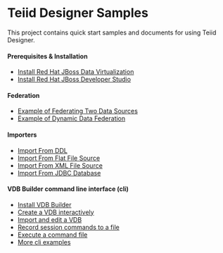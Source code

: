 Teiid Designer Samples
======================

This project contains quick start samples and documents for using Teiid Designer.

#### Prerequisites & Installation

* [Install Red Hat JBoss Data Virtualization](installation/jdv-installation.md)
* [Install Red Hat JBoss Developer Studio](installation/jbds-installation.md)

#### Federation

* [Example of Federating Two Data Sources](federation/federating-two-data-source.md)
* [Example of Dynamic Data Federation](vdbs/dynamic-data-federation-example.md)

#### Importers

* [Import From DDL](importers/import-from-ddl.md)
* [Import From Flat File Source](importers/import-from-flat-file-source.md)
* [Import From XML File Source](importers/import-from-xml-file-source.md)
* [Import From JDBC Database](importers/import-from-jdbc-database.md)

#### VDB Builder command line interface (cli)

* [Install VDB Builder](cli/install-cli.md)
* [Create a VDB interactively](cli/create-vdb.md)
* [Import and edit a VDB](cli/import-edit-vdb.md)
* [Record session commands to a file](cli/record-cli-session.md)
* [Execute a command file](cli/execute-command-script.md)
* [More cli examples](cli/more-examples.md)

